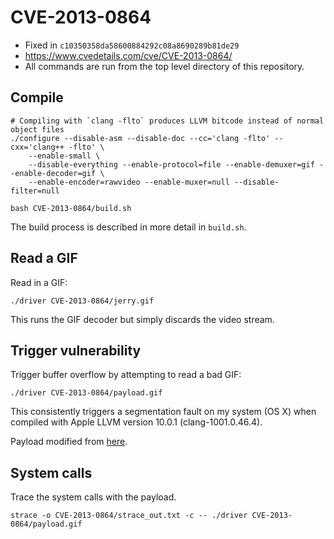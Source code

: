 CVE-2013-0864
=============

- Fixed in `c10350358da58600884292c08a8690289b81de29`
- https://www.cvedetails.com/cve/CVE-2013-0864/
- All commands are run from the top level directory of this repository.

Compile
-------

```
# Compiling with `clang -flto` produces LLVM bitcode instead of normal object files
./configure --disable-asm --disable-doc --cc='clang -flto' --cxx='clang++ -flto' \
    --enable-small \
    --disable-everything --enable-protocol=file --enable-demuxer=gif --enable-decoder=gif \
    --enable-encoder=rawvideo --enable-muxer=null --disable-filter=null

bash CVE-2013-0864/build.sh
```

The build process is described in more detail in `build.sh`.

Read a GIF
----------

Read in a GIF:

```
./driver CVE-2013-0864/jerry.gif
```

This runs the GIF decoder but simply discards the video stream.

Trigger vulnerability
---------------------

Trigger buffer overflow by attempting to read a bad GIF:

```
./driver CVE-2013-0864/payload.gif
```

This consistently triggers a segmentation fault on my system (OS X) when compiled with Apple LLVM version 10.0.1 (clang-1001.0.46.4).

Payload modified from [here](https://66.media.tumblr.com/5a646387587dd017f65b3742951670b3/tumblr_mjq8ocHhEE1rpur03o1_400.gifv).

System calls
------------

Trace the system calls with the payload.

```
strace -o CVE-2013-0864/strace_out.txt -c -- ./driver CVE-2013-0864/payload.gif
```

